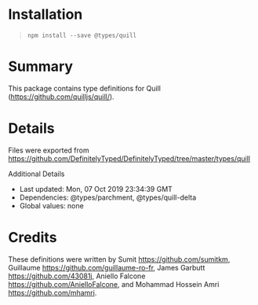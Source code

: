 # Installation
> `npm install --save @types/quill`

# Summary
This package contains type definitions for Quill (https://github.com/quilljs/quill/).

# Details
Files were exported from https://github.com/DefinitelyTyped/DefinitelyTyped/tree/master/types/quill

Additional Details
 * Last updated: Mon, 07 Oct 2019 23:34:39 GMT
 * Dependencies: @types/parchment, @types/quill-delta
 * Global values: none

# Credits
These definitions were written by Sumit <https://github.com/sumitkm>, Guillaume <https://github.com/guillaume-ro-fr>, James Garbutt <https://github.com/43081j>, Aniello Falcone <https://github.com/AnielloFalcone>, and Mohammad Hossein Amri <https://github.com/mhamri>.
